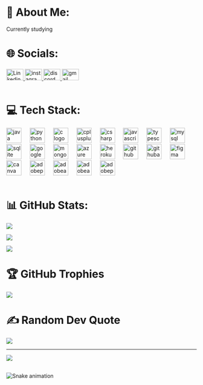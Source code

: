 # 💫 About Me:

Currently studying

# 🌐 Socials:

###

<div align="left">
  <a href="https://www.linkedin.com/in/anuragbhowmick/" target="_blank">
    <img src="https://raw.githubusercontent.com/maurodesouza/profile-readme-generator/master/src/assets/icons/social/linkedin/default.svg" width="45" height="30" alt="Linkedin logo"  />
  </a>
  <a href="https://www.instagram.com/the_wilful_youth/" target="_blank">
    <img src="https://raw.githubusercontent.com/maurodesouza/profile-readme-generator/master/src/assets/icons/social/instagram/default.svg" width="45" height="30" alt="instagram logo"  />
  </a>
  <a href="https://discord.gg/ajqnqjPf" target="_blank">
    <img src="https://raw.githubusercontent.com/maurodesouza/profile-readme-generator/master/src/assets/icons/social/discord/default.svg" width="45" height="30" alt="discord logo"  />
  </a>
  <a href="anuragbhowmick1711@gmail.com" target="_blank">
    <img src="https://raw.githubusercontent.com/maurodesouza/profile-readme-generator/master/src/assets/icons/social/gmail/default.svg" width="45" height="30" alt="gmail logo"  />
  </a>
</div>

<br clear="both">

###

# 💻 Tech Stack:

<div align="left">
  <img src="https://cdn.jsdelivr.net/gh/devicons/devicon/icons/java/java-original.svg" height="40" alt="java logo"  />
  <img width="14" />
  <img src="https://cdn.jsdelivr.net/gh/devicons/devicon/icons/python/python-original.svg" height="40" alt="python logo"  />
  <img width="14" />
  <img src="https://cdn.jsdelivr.net/gh/devicons/devicon/icons/c/c-original.svg" height="40" alt="c logo"  />
  <img width="14" />
  <img src="https://cdn.jsdelivr.net/gh/devicons/devicon/icons/cplusplus/cplusplus-original.svg" height="40" alt="cplusplus logo"  />
  <img width="14" />
  <img src="https://cdn.jsdelivr.net/gh/devicons/devicon/icons/csharp/csharp-original.svg" height="40" alt="csharp logo"  />
  <img width="14" />
  <img src="https://cdn.jsdelivr.net/gh/devicons/devicon/icons/javascript/javascript-original.svg" height="40" alt="javascript logo"  />
  <img width="14" />
  <img src="https://cdn.jsdelivr.net/gh/devicons/devicon/icons/typescript/typescript-original.svg" height="40" alt="typescript logo"  />
  <img width="14" />
  <img src="https://skillicons.dev/icons?i=mysql" height="40" alt="mysql logo"  />
  <img width="14" />
  <img src="https://skillicons.dev/icons?i=sqlite" height="40" alt="sqlite logo"  />
  <img width="14" />
  <img src="https://cdn.jsdelivr.net/gh/devicons/devicon/icons/googlecloud/googlecloud-original.svg" height="40" alt="googlecloud logo"  />
  <img width="14" />
  <img src="https://skillicons.dev/icons?i=mongodb" height="40" alt="mongodb logo"  />
  <img width="14" />
  <img src="https://cdn.jsdelivr.net/gh/devicons/devicon/icons/azure/azure-original.svg" height="40" alt="azure logo"  />
  <img width="14" />
  <img src="https://skillicons.dev/icons?i=heroku" height="40" alt="heroku logo"  />
  <img width="14" />
  <img src="https://skillicons.dev/icons?i=github" height="40" alt="github logo"  />
  <img width="14" />
  
  <img src="https://skillicons.dev/icons?i=githubactions" height="40" alt="githubactions logo"  />
  <img width="14" />
  <img src="https://skillicons.dev/icons?i=figma" height="40" alt="figma logo"  />
  <img width="14" />
  <img src="https://cdn.jsdelivr.net/gh/devicons/devicon/icons/canva/canva-original.svg" height="40" alt="canva logo"  />
  <img width="14" />
  <img src="https://skillicons.dev/icons?i=ps" height="40" alt="adobephotoshop logo"  />
  <img width="14" />
  <img src="https://skillicons.dev/icons?i=ae" height="40" alt="adobeaftereffects logo"  />
  <img width="14" />
  <img src="https://skillicons.dev/icons?i=au" height="40" alt="adobeaudition logo"  />
  <img width="14" />
  <img src="https://skillicons.dev/icons?i=pr" height="40" alt="adobepremierepro logo"  />
</div>

<br clear="both">

# 📊 GitHub Stats:

![](https://github-readme-stats.vercel.app/api?username=the-wilful-youth&theme=cobalt&hide_border=false&include_all_commits=true&count_private=true)<br/>

![](https://github-readme-streak-stats.herokuapp.com/?user=the-wilful-youth&theme=cobalt&hide_border=false)<br/>

![](https://github-readme-stats.vercel.app/api/top-langs/?username=the-wilful-youth&theme=cobalt&hide_border=false&include_all_commits=true&count_private=true&layout=compact)

# 🏆 GitHub Trophies

![](https://github-profile-trophy.vercel.app/?username=the-wilful-youth&theme=radical&no-frame=false&no-bg=true&margin-w=4)

# ✍️ Random Dev Quote

![](https://quotes-github-readme.vercel.app/api?type=horizontal&theme=radical)

---

[![](https://visitcount.itsvg.in/api?id=the-wilful-youth&icon=0&color=0)](https://visitcount.itsvg.in)

<br clear="both">

<img src="https://raw.githubusercontent.com/the-wilful-youth/the-wilful-youth/output/snake.svg" alt="Snake animation" />

###
